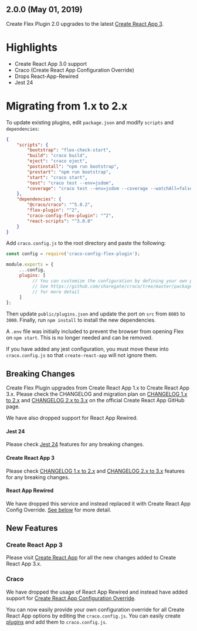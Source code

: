 ## 2.0.0 (May 01, 2019)

Create Flex Plugin 2.0 upgrades to the latest [Create React App 3](https://github.com/facebook/create-react-app/blob/master/CHANGELOG.md).


# Highlights

* Create React App 3.0 support
* Craco (Create React App Configuration Override)
* Drops React-App-Rewired
* Jest 24

# Migrating from 1.x to 2.x

To update existing plugins, edit `package.json` and modify `scripts` and `dependencies`:

```json
{
    "scripts": {
        "bootstrap": "flex-check-start",
        "build": "craco build",
        "eject": "craco eject",
        "postinstall": "npm run bootstrap",
        "prestart": "npm run bootstrap",
        "start": "craco start",
        "test": "craco test --env=jsdom",
        "coverage": "craco test --env=jsdom --coverage --watchAll=false"
    },
    "dependencies": {
        "@craco/craco": "^5.0.2",
        "flex-plugin": "^2",
        "craco-config-flex-plugin": "^2",
        "react-scripts": "^3.0.0"
    }
}
```

Add `craco.config.js` to the root directory and paste the following:

```js
const config = require('craco-config-flex-plugin');

module.exports = {
     ...config,
     plugins: [
          // You can customize the configuration by defining your own plugins.
          // See https://github.com/sharegate/craco/tree/master/packages/craco#develop-a-plugin
          // for more detail
     ]
};
```

Then update `public/plugins.json` and update the port on `src` from `8085` to `3000`. Finally, run `npm install` to install the new dependencies.

A `.env` file was initially included to prevent the browser from opening Flex on `npm start`. This is no longer needed and can be removed.

If you have added any jest configuration, you must move these into `craco.config.js` so that `create-react-app` will not ignore them.

## Breaking Changes

Create Flex Plugin upgrades from Create React App 1.x to Create React App 3.x. Please check the CHANGELOG and migration plan on [CHANGELOG 1.x to 2.x](https://github.com/facebook/create-react-app/blob/master/CHANGELOG-2.x.md) and [CHANGELOG 2.x to 3.x](https://github.com/facebook/create-react-app/blob/master/CHANGELOG.md) on the official Create React App GitHub page.

We have also dropped support for React App Rewired.

#### Jest 24

Please check [Jest 24](https://github.com/facebook/jest/blob/master/CHANGELOG.md#2400) features for any breaking changes.

#### Create React App 3

Please check [CHANGELOG 1.x to 2.x](https://github.com/facebook/create-react-app/blob/master/CHANGELOG-2.x.md) and [CHANGELOG 2.x to 3.x](https://github.com/facebook/create-react-app/blob/master/CHANGELOG.md) features for any breaking changes.

#### React App Rewired

We have dropped this service and instead replaced it with Create React App Config Override. [See below](#craco) for more detail.

## New Features

### Create React App 3

Please visit [Create React App](https://github.com/facebook/create-react-app/blob/master/CHANGELOG.md) for all the new changes added to Create React App 3.x.

### Craco

We have dropped the usage of React App Rewired and instead have added support for [Create React App Configuration Override](https://github.com/sharegate/craco). 

You can now easily provide your own configuration override for all Create React App options by editing the `craco.config.js`. You can easily create [plugins](https://github.com/sharegate/craco/blob/master/packages/craco/README.md#develop-a-plugin) and add them to `craco.config.js`.
